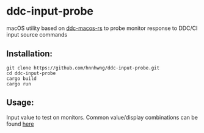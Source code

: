 # ddc-input-probe
macOS utility based on [ddc-macos-rs](https://github.com/haimgel/ddc-macos-rs/tree/main) to probe monitor response to DDC/CI input source commands

## Installation:
```
git clone https://github.com/hnnhwng/ddc-input-probe.git
cd ddc-input-probe
cargo build
cargo run
```

## Usage:
Input value to test on monitors. Common value/display combinations can be found [here](https://github.com/alin23/Lunar/blob/04b0089b0ac7b998df499a4f7f48937332cf18a9/Lunar/DDC/DDC.swift#L75-L80)
